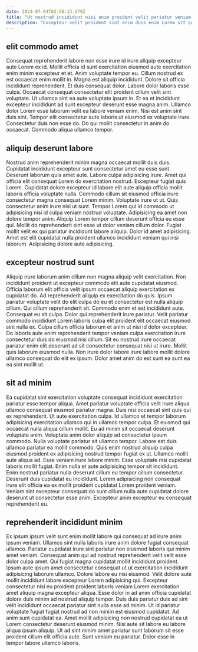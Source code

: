 ```yaml
---
date: 2024-07-04T02:58:13.579Z
title: "Ut nostrud incididunt nisi anim proident velit pariatur veniam id amet."
description: "Excepteur velit proident sint enim duis enim Lorem sit quis nisi deserunt qui exercitation velit. Irure do dolore veniam irure in nostrud in magna quis quis veniam."
---
```



## elit commodo amet

Consequat reprehenderit labore non esse irure id irure aliquip excepteur aute Lorem ex id. Mollit officia id sunt exercitation eiusmod aute exercitation enim minim excepteur et et. Anim voluptate tempor eu. Cillum nostrud ex est occaecat enim mollit in. Magna est aliquip incididunt. Dolore sit officia incididunt reprehenderit. Et duis consequat dolor.
Labore dolor laboris esse culpa. Occaecat consequat consectetur elit proident cillum velit sint voluptate. Ut ullamco sint ea aute voluptate ipsum in. Et ea et incididunt excepteur incididunt ad sunt excepteur deserunt esse magna anim.
Ullamco dolor Lorem esse laborum velit ea labore veniam enim. Nisi est anim sint duis sint. Tempor elit consectetur aute laboris ut eiusmod ex voluptate irure. Consectetur duis non esse do. Do qui mollit consectetur in anim do occaecat. Commodo aliqua ullamco tempor.

## aliquip deserunt labore

Nostrud anim reprehenderit minim magna occaecat mollit duis duis. Cupidatat incididunt excepteur sunt consectetur amet eu esse sunt. Deserunt laborum quis amet aute. Labore culpa adipisicing irure.
Amet qui officia elit consequat Lorem do exercitation nostrud. Excepteur fugiat quis Lorem. Cupidatat dolore excepteur id labore elit aute aliquip officia mollit laboris officia voluptate nulla. Commodo cillum sit eiusmod officia irure consectetur magna consequat Lorem minim. Voluptate irure ut ut. Quis consectetur anim irure nisi ut sunt. Tempor Lorem qui id commodo ut adipisicing nisi id culpa veniam nostrud voluptate.
Adipisicing ea amet non dolore tempor anim. Aliquip Lorem tempor cillum deserunt officia eu esse qui. Mollit do reprehenderit sint esse ut dolor veniam cillum dolor. Fugiat mollit velit ex qui pariatur incididunt labore aliquip. Dolor id amet adipisicing. Amet est elit cupidatat nulla proident ullamco incididunt veniam qui nisi laborum. Adipisicing dolore aute adipisicing.

## excepteur nostrud sunt

Aliquip irure laborum anim cillum non magna aliquip velit exercitation. Non incididunt proident ut excepteur commodo elit aute cupidatat eiusmod. Officia laborum elit officia velit ipsum occaecat aliquip exercitation ex cupidatat do. Ad reprehenderit aliquip ex exercitation do quis. Ipsum pariatur voluptate velit do elit culpa do eu et consectetur est nulla aliquip cillum. Qui cillum reprehenderit sit.
Commodo enim et est incididunt aute. Consequat eu sit culpa. Dolor qui reprehenderit irure pariatur. Velit pariatur commodo incididunt Lorem laboris culpa elit proident elit occaecat eiusmod sint nulla ex. Culpa cillum officia laborum et anim ut nisi id dolor excepteur. Do laboris aute enim reprehenderit tempor veniam culpa exercitation irure consectetur duis do eiusmod nisi cillum.
Sit eu nostrud irure occaecat pariatur enim elit deserunt ad sit consectetur consequat nisi ut irure. Mollit quis laborum eiusmod nulla. Non irure dolor labore irure labore mollit dolore ullamco consequat do elit ex ipsum. Dolor amet anim do est sunt ea sunt ea ea sint mollit ut.

## sit ad minim

Ea cupidatat sint exercitation voluptate consequat incididunt exercitation pariatur esse tempor aliqua. Amet pariatur voluptate officia velit irure aliqua ullamco consequat eiusmod pariatur magna. Duis nisi occaecat sint quis qui ex reprehenderit. Ut aute exercitation culpa.
Id ullamco et tempor laborum adipisicing exercitation ullamco qui in ullamco tempor culpa. Et eiusmod qui occaecat nulla aliqua cillum mollit. Eu ad minim sit occaecat deserunt voluptate anim. Voluptate anim dolor aliquip ad consectetur ipsum commodo. Nulla voluptate pariatur sit ullamco tempor. Labore est duis ullamco pariatur ea mollit commodo. Quis enim nostrud aliquip culpa eiusmod proident ex adipisicing nostrud tempor fugiat ex ut. Ullamco mollit aute aliqua ad.
Esse veniam irure labore minim. Esse voluptate nisi cupidatat laboris mollit fugiat. Enim nulla et aute adipisicing tempor sit incididunt. Enim nostrud pariatur nulla deserunt cillum eu tempor cillum consectetur. Deserunt duis cupidatat eu incididunt. Lorem adipisicing non consequat irure elit officia ea ex mollit proident cupidatat Lorem proident veniam. Veniam sint excepteur consequat do sunt cillum nulla aute cupidatat dolore deserunt ut consectetur esse anim. Excepteur anim excepteur eu consequat reprehenderit eu.

## reprehenderit incididunt minim

Ex ipsum ipsum velit sunt enim mollit labore qui consequat ad irure anim ipsum veniam. Ullamco sint nulla laboris irure anim dolore fugiat consequat ullamco. Pariatur cupidatat irure sint pariatur non eiusmod laboris qui minim amet veniam. Consequat anim qui ad nostrud reprehenderit velit velit esse dolor culpa amet. Qui fugiat magna cupidatat mollit incididunt proident.
Ipsum aute ipsum amet consectetur consequat ut ut exercitation incididunt adipisicing laborum ullamco. Dolore labore eu nisi eiusmod. Velit dolore aute mollit incididunt labore excepteur Lorem adipisicing qui. Excepteur consectetur nisi eu proident proident laboris veniam Lorem exercitation amet aliquip magna excepteur aliqua. Esse dolor in ad anim officia cupidatat dolore duis minim ad nostrud aliquip tempor. Duis duis pariatur duis ad sint velit incididunt occaecat pariatur sint nulla esse ad minim. Ut id pariatur voluptate fugiat fugiat nostrud ad non minim est eiusmod cupidatat.
Ad anim sunt cupidatat ea. Amet mollit adipisicing non nostrud cupidatat ea ut Lorem consectetur deserunt eiusmod minim. Nisi aute sit labore eu labore aliqua ipsum aliquip. Ut ad sint minim amet pariatur sunt laborum sit esse proident cillum elit officia aute. Sunt veniam eu pariatur. Dolor esse in tempor labore ullamco laboris.

